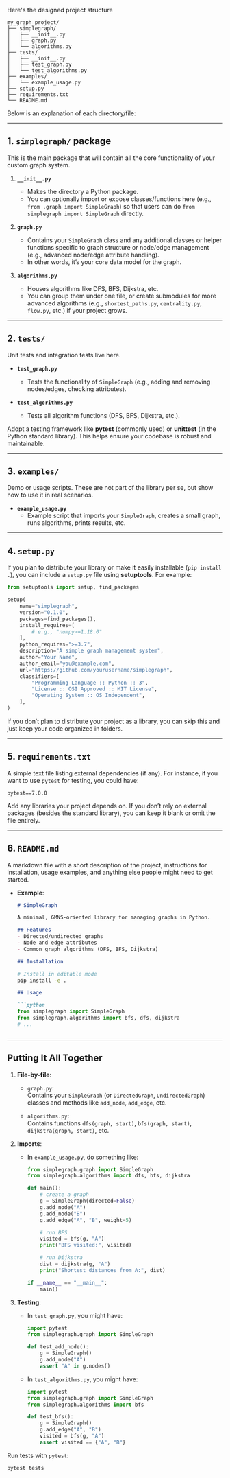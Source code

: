 Here's the designed project structure

```
my_graph_project/
├── simplegraph/
│   ├── __init__.py
│   ├── graph.py
│   └── algorithms.py
├── tests/
│   ├── __init__.py
│   ├── test_graph.py
│   └── test_algorithms.py
├── examples/
│   └── example_usage.py
├── setup.py
├── requirements.txt
└── README.md
```

Below is an explanation of each directory/file:

---

## 1. **`simplegraph/` package**

This is the main package that will contain all the core functionality of your custom graph system.

1. **`__init__.py`**  
   - Makes the directory a Python package.
   - You can optionally import or expose classes/functions here (e.g., `from .graph import SimpleGraph`) so that users can do `from simplegraph import SimpleGraph` directly.

2. **`graph.py`**  
   - Contains your `SimpleGraph` class and any additional classes or helper functions specific to graph structure or node/edge management (e.g., advanced node/edge attribute handling).
   - In other words, it’s your core data model for the graph.

3. **`algorithms.py`**  
   - Houses algorithms like DFS, BFS, Dijkstra, etc.
   - You can group them under one file, or create submodules for more advanced algorithms (e.g., `shortest_paths.py`, `centrality.py`, `flow.py`, etc.) if your project grows.

---

## 2. **`tests/`**

Unit tests and integration tests live here.  
- **`test_graph.py`**  
  - Tests the functionality of `SimpleGraph` (e.g., adding and removing nodes/edges, checking attributes).  

- **`test_algorithms.py`**  
  - Tests all algorithm functions (DFS, BFS, Dijkstra, etc.).  

Adopt a testing framework like **pytest** (commonly used) or **unittest** (in the Python standard library). This helps ensure your codebase is robust and maintainable.

---

## 3. **`examples/`**

Demo or usage scripts. These are not part of the library per se, but show how to use it in real scenarios.  
- **`example_usage.py`**  
  - Example script that imports your `SimpleGraph`, creates a small graph, runs algorithms, prints results, etc.  

---

## 4. **`setup.py`**

If you plan to distribute your library or make it easily installable (`pip install .`), you can include a `setup.py` file using **setuptools**. For example:

```python
from setuptools import setup, find_packages

setup(
    name="simplegraph",
    version="0.1.0",
    packages=find_packages(),
    install_requires=[
        # e.g., "numpy>=1.18.0"
    ],
    python_requires=">=3.7",
    description="A simple graph management system",
    author="Your Name",
    author_email="you@example.com",
    url="https://github.com/yourusername/simplegraph",
    classifiers=[
        "Programming Language :: Python :: 3",
        "License :: OSI Approved :: MIT License",
        "Operating System :: OS Independent",
    ],
)
```

If you don’t plan to distribute your project as a library, you can skip this and just keep your code organized in folders.

---

## 5. **`requirements.txt`**

A simple text file listing external dependencies (if any). For instance, if you want to use `pytest` for testing, you could have:

```
pytest==7.0.0
```

Add any libraries your project depends on. If you don’t rely on external packages (besides the standard library), you can keep it blank or omit the file entirely.

---

## 6. **`README.md`**

A markdown file with a short description of the project, instructions for installation, usage examples, and anything else people might need to get started.

- **Example**:
  ```markdown
  # SimpleGraph

  A minimal, GMNS-oriented library for managing graphs in Python.

  ## Features
  - Directed/undirected graphs
  - Node and edge attributes
  - Common graph algorithms (DFS, BFS, Dijkstra)

  ## Installation
  ```
  ```bash
  # Install in editable mode
  pip install -e .
  ```

  ```markdown
  ## Usage

  ```python
  from simplegraph import SimpleGraph
  from simplegraph.algorithms import bfs, dfs, dijkstra
  # ...
  ```
  ```

---

## Putting It All Together

1. **File-by-file**:

   - `graph.py`:  
     Contains your `SimpleGraph` (or `DirectedGraph`, `UndirectedGraph`) classes and methods like `add_node`, `add_edge`, etc.
     
   - `algorithms.py`:  
     Contains functions `dfs(graph, start)`, `bfs(graph, start)`, `dijkstra(graph, start)`, etc.

2. **Imports**:
   - In `example_usage.py`, do something like:
     ```python
     from simplegraph.graph import SimpleGraph
     from simplegraph.algorithms import dfs, bfs, dijkstra

     def main():
         # create a graph
         g = SimpleGraph(directed=False)
         g.add_node("A")
         g.add_node("B")
         g.add_edge("A", "B", weight=5)

         # run BFS
         visited = bfs(g, "A")
         print("BFS visited:", visited)

         # run Dijkstra
         dist = dijkstra(g, "A")
         print("Shortest distances from A:", dist)

     if __name__ == "__main__":
         main()
     ```

3. **Testing**:
   - In `test_graph.py`, you might have:
     ```python
     import pytest
     from simplegraph.graph import SimpleGraph

     def test_add_node():
         g = SimpleGraph()
         g.add_node("A")
         assert "A" in g.nodes()
     ```
   - In `test_algorithms.py`, you might have:
     ```python
     import pytest
     from simplegraph.graph import SimpleGraph
     from simplegraph.algorithms import bfs

     def test_bfs():
         g = SimpleGraph()
         g.add_edge("A", "B")
         visited = bfs(g, "A")
         assert visited == {"A", "B"}
     ```

Run tests with `pytest`:
```bash
pytest tests
```